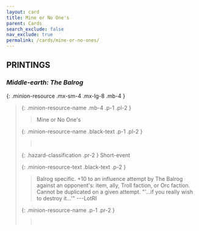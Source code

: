 ```yaml
---
layout: card
title: Mine or No One's
parent: Cards
search_exclude: false
nav_exclude: true
permalink: /cards/mine-or-no-ones/
---
```


## PRINTINGS


### _Middle-earth: The Balrog_

{: .minion-resource .mx-sm-4 .mx-lg-8 .mb-4 }
> {: .minion-resource-name .mb-4 .p-1 .pl-2 }
> > <div class="hazard-mp"></div>
> > <div class="card-name">Mine or No One's</div>
>
> {: .minion-resource-name .black-text .p-1 .pl-2 }
> > &nbsp;
>
> {: .hazard-classification .pr-2 }
> Short-event
>
> {: .minion-resource-text .black-text .p-2 }
> > Balrog specific. +10 to an influence attempt by The Balrog against an opponent's: item, ally, Troll faction, or Orc faction. Cannot be duplicated on a given attempt.  "'...if you really wish to destroy it...'" ---LotRI 
> 
> {: .minion-resource-name .p-1 .pr-2 }
> > <div class="card-shield"></div>
> > <div class="card-corruption-white">&nbsp;</div>
